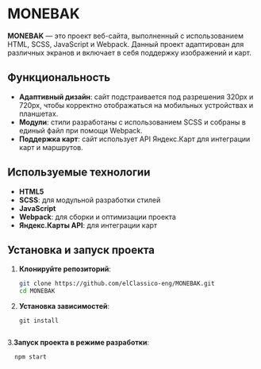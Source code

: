 # MONEBAK

**MONEBAK** — это проект веб-сайта, выполненный с использованием HTML, SCSS, JavaScript и Webpack. Данный проект адаптирован для различных экранов и включает в себя поддержку изображений и карт.

## Функциональность

- **Адаптивный дизайн**: сайт подстраивается под разрешения 320px и 720px, чтобы корректно отображаться на мобильных устройствах и планшетах.
- **Модули**: стили разработаны с использованием SCSS и собраны в единый файл при помощи Webpack.
- **Поддержка карт**: сайт использует API Яндекс.Карт для интеграции карт и маршрутов.

## Используемые технологии

- **HTML5**
- **SCSS**: для модульной разработки стилей
- **JavaScript**
- **Webpack**: для сборки и оптимизации проекта
- **Яндекс.Карты API**: для интеграции карт

## Установка и запуск проекта


1. **Клонируйте репозиторий**:

   ```bash
   git clone https://github.com/elClassico-eng/MONEBAK.git
   cd MONEBAK

2. **Установка зависимостей**:
     ```install
   git install
   

3.**Запуск проекта в режиме разработки**:
 
 ```start
   npm start
   
